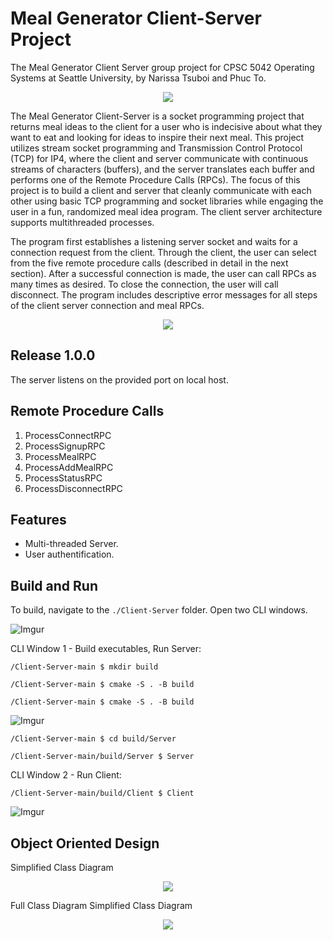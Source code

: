 # Meal Generator Client-Server Project
The Meal Generator Client Server group project for CPSC 5042 Operating Systems at Seattle University, by Narissa Tsuboi and Phuc To. 

<p align = "center">
  <img src = https://user-images.githubusercontent.com/79029751/158050395-e69c8509-00d8-43ee-be2e-14acbf2fdd47.png />
</p>

The Meal Generator Client-Server is a socket programming project that returns meal ideas to the client for a user who is indecisive about what they want to eat and looking for ideas to inspire their next meal. This project utilizes stream socket programming and Transmission Control Protocol (TCP) for IP4, where the client and server communicate with continuous streams of characters (buffers), and the server translates each buffer and performs one of the Remote Procedure Calls (RPCs). The focus of this project is to build a client and server that cleanly communicate with each other using basic TCP programming and socket libraries while engaging the user in a fun, randomized meal idea program. The client server architecture supports multithreaded processes.

The program first establishes a listening server socket and waits for a connection request from the client. Through the client, the user can select from the five remote procedure calls (described in detail in the next section). After a successful connection is made, the user can call RPCs as many times as desired. To close the connection, the user will call disconnect. The program includes descriptive error messages for all steps of the client server connection and meal RPCs.

<p align = "center">
  <img src = https://i.imgur.com/C3O56he.jpg />
</p>

## Release 1.0.0
The server listens on the provided port on local host. 

## Remote Procedure Calls 
1. ProcessConnectRPC
2. ProcessSignupRPC
3. ProcessMealRPC
4. ProcessAddMealRPC
5. ProcessStatusRPC
6. ProcessDisconnectRPC

## Features
- Multi-threaded Server.
- User authentification.

## Build and Run 
To build, navigate to the `./Client-Server` folder. 
Open two CLI windows. 

![Imgur](https://i.imgur.com/pl3Bq7K.jpg)

CLI Window 1 - Build executables, Run Server: 

`/Client-Server-main $ mkdir build`

`/Client-Server-main $ cmake -S . -B build`

`/Client-Server-main $ cmake -S . -B build`

![Imgur](https://i.imgur.com/0Xwm1LK.jpg)

`/Client-Server-main $ cd build/Server`

`/Client-Server-main/build/Server $ Server`

CLI Window 2 - Run Client: 

`/Client-Server-main/build/Client $ Client`

![Imgur](https://i.imgur.com/W625tGE.jpg)

## Object Oriented Design
Simplified Class Diagram
<p align = "center">
  <img src = https://i.imgur.com/zahz1lW.png />
</p>


Full Class Diagram 
Simplified Class Diagram
<p align = "center">
  <img src = https://i.imgur.com/TnjqjA1.png />
</p>
